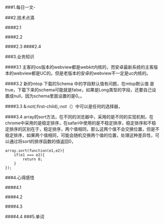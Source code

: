 
###1.每日一文-[]()

###2.技术点滴

####2.1 

####2.2 

####2.3 
####2.4 

###3.业务知识

####3.1 主客的ios版本的webview都是webkit内核的，而安卓最新系统的主客版本的webview都是UC的。但是老版本的安卓的webview不一定是uc内核的。

####3.2 新的mtop  下载的Schema 中的字段默认值有问题，在mtop默认值 是true，下载下来的schema可能就是false，如果是Long类型的字段，还要自己设置成null，因为schema里面设置的是0。。

####3.3 &:not(:first-child),:not（）中可以是任何的选择器，

####3.4 array的sort方法，在不同的浏览器中，采用的是不同的实现机制，在chrome中采用的是稳定排序，在safari中使用的是不稳定排序，稳定排序和不稳定排序的区别在于，稳定排序，两个值相同，那么这两个值不会交换位置，但是不稳定排序，如果两个值相同，可能会随机交换两个值的位置，处理这种差异性，可以通过将sort的排序函数的值返回0，
```
array.sort(function(e1,e2){
	if(e1 === e2){
		return 0;
	}
});
```

###4.心得感悟

####4.1

####4.2

####4.3

####4.4
###5.单词
